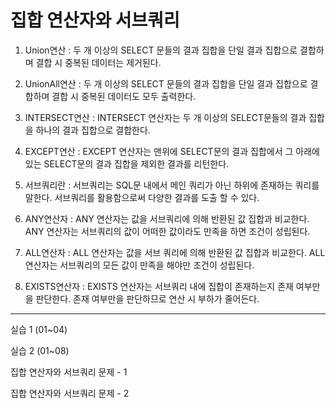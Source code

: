 # 집합 연산자와 서브쿼리

1. Union연산 : 두 개 이상의 SELECT 문들의 결과 집합을 단일 결과 집합으로 결합하며 결합 시 중복된 데이터는 제거된다.

2. UnionAll연산 : 두 개 이상의 SELECT 문들의 결과 집합을 단일 결과 집합으로 결합하며 결합 시 중복된 데이터도 모두 출력한다.

3. INTERSECT연산 : INTERSECT 연산자는 두 개 이상의 SELECT문들의 결과 집합을 하나의 결과 집합으로 결합한다.

4. EXCEPT연산 : EXCEPT 연산자는 맨위에 SELECT문의 결과 집합에서 그 아래에 있는 SELECT문의 결과 집합을 제외한 결과를 리턴한다.

5. 서브쿼리란 : 서브쿼리는 SQL문 내에서 메인 쿼리가 아닌 하위에 존재하는 쿼리를 말한다. 서브쿼리를 활용함으로써 다양한 결과를 도출 할 수 있다.

6. ANY연산자 : ANY 연산자는 값을 서브쿼리에 의해 반환된 값 집합과 비교한다. ANY 연산자는 서브쿼리의 값이 어떠한 값이라도 만족을 하면 조건이 성립된다.

7. ALL연산자 : ALL 연산자는 값을 서브 쿼리에 의해 반환된 값 집합과 비교한다. ALL 연산자는 서브쿼리의 모든 값이 만족을 해야만 조건이 성립된다.

8. EXISTS연산자 : EXISTS 연산자는 서브쿼리 내에 집합이 존재하는지 존재 여부만을 판단한다. 존재 여부만을 판단하므로 연산 시 부하가 줄어든다.

----------------------------------------------------------------------------------------
실습 1 (01~04)

실습 2 (01~08)

집합 연산자와 서브쿼리 문제 - 1

집합 연산자와 서브쿼리 문제 - 2
